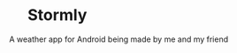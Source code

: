 <h1>&nbsp;&nbsp;&nbsp;&nbsp;&nbsp;Stormly</h1>
A weather app for Android being made by me and my friend
